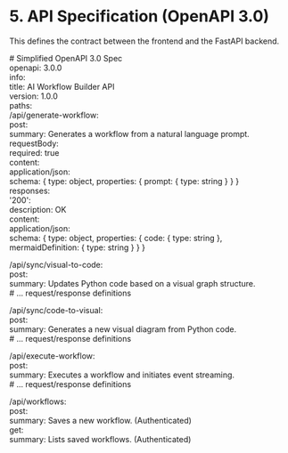 # **5\. API Specification (OpenAPI 3.0)**

This defines the contract between the frontend and the FastAPI backend.

\# Simplified OpenAPI 3.0 Spec  
openapi: 3.0.0  
info:  
  title: AI Workflow Builder API  
  version: 1.0.0  
paths:  
  /api/generate-workflow:  
    post:  
      summary: Generates a workflow from a natural language prompt.  
      requestBody:  
        required: true  
        content:  
          application/json:  
            schema: { type: object, properties: { prompt: { type: string } } }  
      responses:  
        '200':  
          description: OK  
          content:  
            application/json:  
              schema: { type: object, properties: { code: { type: string }, mermaidDefinition: { type: string } } }  
    
  /api/sync/visual-to-code:  
    post:  
      summary: Updates Python code based on a visual graph structure.  
      \# ... request/response definitions  
        
  /api/sync/code-to-visual:  
    post:  
      summary: Generates a new visual diagram from Python code.  
      \# ... request/response definitions

  /api/execute-workflow:  
    post:  
      summary: Executes a workflow and initiates event streaming.  
      \# ... request/response definitions

  /api/workflows:  
    post:  
      summary: Saves a new workflow. (Authenticated)  
    get:  
      summary: Lists saved workflows. (Authenticated)
